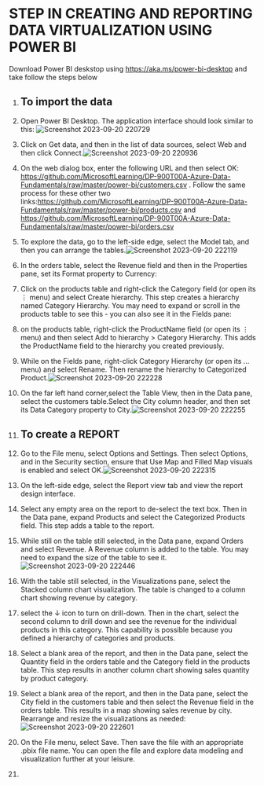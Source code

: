 # STEP IN CREATING AND REPORTING DATA VIRTUALIZATION USING POWER BI

Download Power BI deskstop using https://aka.ms/power-bi-desktop and take follow the steps below
1. ## To import the data
2.  Open Power BI Desktop. The application interface should look similar to this: ![Screenshot 2023-09-20 220729](https://github.com/adeshiyanife/new_undp_internshipprogram_2023/assets/139870552/289f94c5-6976-437e-8ffb-71b89cf87ad4)

3. Click on Get data, and then in the list of data sources, select Web and then click Connect.![Screenshot 2023-09-20 220936](https://github.com/adeshiyanife/new_undp_internshipprogram_2023/assets/139870552/0223fcb4-2ac6-4efe-8507-0c3963481609)

4. On the web dialog box, enter the following URL and then select OK: https://github.com/MicrosoftLearning/DP-900T00A-Azure-Data-Fundamentals/raw/master/power-bi/customers.csv .  Follow the same process for these other two links:https://github.com/MicrosoftLearning/DP-900T00A-Azure-Data-Fundamentals/raw/master/power-bi/products.csv and  https://github.com/MicrosoftLearning/DP-900T00A-Azure-Data-Fundamentals/raw/master/power-bi/orders.csv
5. To explore the data, go to the left-side edge, select the Model tab, and then you can arrange the tables.![Screenshot 2023-09-20 222119](https://github.com/adeshiyanife/new_undp_internshipprogram_2023/assets/139870552/e80978fa-8a62-44e1-a21d-db78dc6ca671)

6. In the orders table, select the Revenue field and then in the Properties pane, set its Format property to Currency:
7. Click on the products table and right-click the Category field (or open its ⋮ menu) and select Create hierarchy. This step creates a hierarchy named Category Hierarchy. You may need to expand or scroll in the products table to see this - you can also see it in the Fields pane:
8. on the products table, right-click the ProductName field (or open its ⋮ menu) and  then select Add to hierarchy > Category Hierarchy. This adds the ProductName field to the hierarchy you created previously.
9. While on the Fields pane, right-click Category Hierarchy (or open its … menu) and select Rename. Then rename the hierarchy to Categorized Product.![Screenshot 2023-09-20 222228](https://github.com/adeshiyanife/new_undp_internshipprogram_2023/assets/139870552/4926fc48-83b0-4356-b97c-77498e8b4776)


10. On the far left hand corner,select the Table View, then in the Data pane, select the customers table.Select the City column header, and then set its Data Category property to City.![Screenshot 2023-09-20 222255](https://github.com/adeshiyanife/new_undp_internshipprogram_2023/assets/139870552/de4469b5-9448-4b04-bee3-186794ec63b1)

11. ## To create a REPORT
12.  Go to the File menu, select Options and Settings. Then select Options, and in the Security section, ensure that Use Map and Filled Map visuals is enabled and select OK.![Screenshot 2023-09-20 222315](https://github.com/adeshiyanife/new_undp_internshipprogram_2023/assets/139870552/362b763e-56b9-477b-9215-5395f93ebbee)

13. On the left-side edge, select the Report view tab and view the report design interface.
14. Select any empty area on the report to de-select the text box. Then in the Data pane, expand Products and select the Categorized Products field. This step adds a table to the report.
15. While still on the table still selected, in the Data pane, expand Orders and select Revenue. A Revenue column is added to the table. You may need to expand the size of the table to see it.![Screenshot 2023-09-20 222446](https://github.com/adeshiyanife/new_undp_internshipprogram_2023/assets/139870552/fdeee17a-32cb-4afe-88f8-ae1261db5be4)

16. With the table still selected, in the Visualizations pane, select the Stacked column chart visualization. The table is changed to a column chart showing revenue by category.
17. select the ↓ icon to turn on drill-down. Then in the chart, select the second column to drill down and see the revenue for the individual products in this category. This capability is possible because you defined a hierarchy of categories and products.
18. Select a blank area of the report, and then in the Data pane, select the Quantity field in the orders table and the Category field in the products table. This step results in another column chart showing sales quantity by product category.
19. Select a blank area of the report, and then in the Data pane, select the City field in the customers table and then select the Revenue field in the orders table. This results in a map showing sales revenue by city. Rearrange and resize the visualizations as needed:![Screenshot 2023-09-20 222601](https://github.com/adeshiyanife/new_undp_internshipprogram_2023/assets/139870552/03cca741-e257-429f-87c2-12b74a0a24f4)


20. On the File menu, select Save. Then save the file with an appropriate .pbix file name. You can open the file and explore data modeling and visualization further at your leisure.
18. 
    









 
